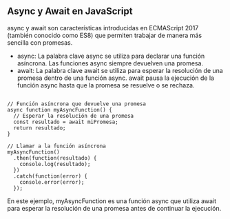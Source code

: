 ## Async y Await en JavaScript

async y await son características introducidas en ECMAScript 2017 (también conocido como ES8) que permiten trabajar de manera más sencilla con promesas.

- async: La palabra clave async se utiliza para declarar una función asíncrona. Las funciones  async siempre devuelven una promesa.
- await: La palabra clave await se utiliza para esperar la resolución de una promesa dentro de una función async. await pausa la ejecución de la función async hasta que la promesa se resuelve o se rechaza.

```

// Función asíncrona que devuelve una promesa
async function myAsyncFunction() {
  // Esperar la resolución de una promesa
  const resultado = await miPromesa;
  return resultado;
}

// Llamar a la función asíncrona
myAsyncFunction()
  .then(function(resultado) {
    console.log(resultado);
  })
  .catch(function(error) {
    console.error(error);
  });

```

En este ejemplo, myAsyncFunction es una función async que utiliza await para esperar la resolución de una promesa antes de continuar la ejecución.

